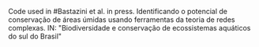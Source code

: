Code used in 
#Bastazini et al. in press. Identificando o potencial de conservação de áreas úmidas usando ferramentas da teoria de redes complexas. IN: "Biodiversidade e conservação de ecossistemas aquáticos do sul do Brasil"
